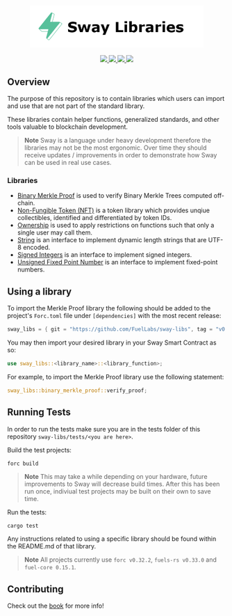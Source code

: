 <p align="center">
    <picture>
        <source media="(prefers-color-scheme: dark)" srcset=".docs/sway_libraries_white.png">
        <img alt="SwayApps logo" width="400px" src=".docs/sway_libraries_black.png">
    </picture>
</p>

<p align="center">
    <a href="https://github.com/FuelLabs/sway-libs/actions/workflows/ci.yml" alt="CI">
        <img src="https://github.com/FuelLabs/sway-libs/actions/workflows/ci.yml/badge.svg" />
    </a>
    <a href="https://crates.io/crates/forc/0.32.2" alt="forc">
        <img src="https://img.shields.io/badge/forc-v0.32.2-orange" />
    </a>
    <a href="./LICENSE" alt="forc">
        <img src="https://img.shields.io/github/license/FuelLabs/sway-libs" />
    </a>
    <a href="https://discord.gg/xfpK4Pe">
        <img src="https://img.shields.io/discord/732892373507375164?color=6A7EC2&logo=discord&logoColor=ffffff&labelColor=6A7EC2&label=Discord" />
    </a>
</p>

## Overview

The purpose of this repository is to contain libraries which users can import and use that are not part of the standard library. 

These libraries contain helper functions, generalized standards, and other tools valuable to blockchain development.

> **Note**
> Sway is a language under heavy development therefore the libraries may not be the most ergonomic. Over time they should receive updates / improvements in order to demonstrate how Sway can be used in real use cases.

### Libraries

- [Binary Merkle Proof](./sway_libs/src/merkle_proof/) is used to verify Binary Merkle Trees computed off-chain.
- [Non-Fungible Token (NFT)](./sway_libs/src/nft/) is a token library which provides unqiue collectibles, identified and differentiated by token IDs.
- [Ownership](./sway_libs/src/ownership/) is used to apply restrictions on functions such that only a single user may call them.
- [String](./sway_libs/src/string/) is an interface to implement dynamic length strings that are UTF-8 encoded.
- [Signed Integers](./sway_libs/src/signed_integers/) is an interface to implement signed integers.
- [Unsigned Fixed Point Number](./sway_libs/src/fixed_point/ufp/) is an interface to implement fixed-point numbers.

## Using a library

To import the Merkle Proof library the following should be added to the project's `Forc.toml` file under `[dependencies]` with the most recent release:

```rust
sway_libs = { git = "https://github.com/FuelLabs/sway-libs", tag = "v0.1.0" }
```

You may then import your desired library in your Sway Smart Contract as so:

```rust
use sway_libs::<library_name>::<library_function>;
```

For example, to import the Merkle Proof library use the following statement:

```rust
sway_libs::binary_merkle_proof::verify_proof;
```

## Running Tests

In order to run the tests make sure you are in the tests folder of this repository `sway-libs/tests/<you are here>`.

Build the test projects:

```rust
forc build
```

> **Note**
> This may take a while depending on your hardware, future improvements to Sway will decrease build times. After this has been run once, indiviual test projects may be built on their own to save time.

Run the tests:

```
cargo test
```

Any instructions related to using a specific library should be found within the README.md of that library.

> **Note**
> All projects currently use `forc v0.32.2`, `fuels-rs v0.33.0` and `fuel-core 0.15.1`.

## Contributing

Check out the [book](https://fuellabs.github.io/sway-libs/book/index.html) for more info!
